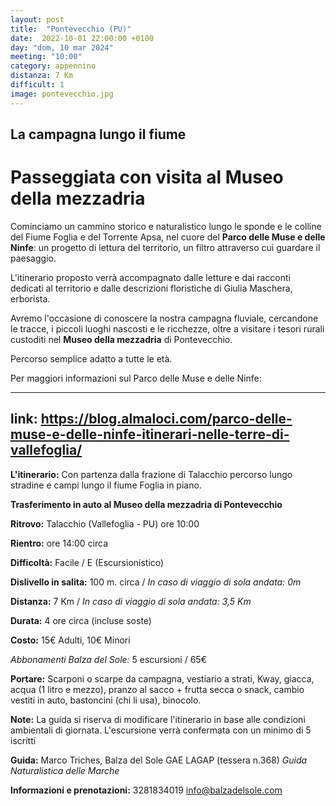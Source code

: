 ```yaml
---
layout: post
title:  "Pontevecchio (PU)"
date:  2022-10-01 22:00:00 +0100
day: "dom, 10 mar 2024"
meeting: "10:00"
category: appennino
distanza: 7 Km
difficult: 1
image: pontevecchio.jpg
---
```


## La campagna lungo il fiume

# Passeggiata con visita al Museo della mezzadria

Cominciamo un cammino storico e naturalistico lungo le sponde e le colline del Fiume Foglia e del Torrente Apsa, nel cuore del **Parco delle Muse e delle Ninfe**: un progetto di lettura del territorio, un filtro attraverso cui guardare il paesaggio.

L'itinerario proposto verrà accompagnato dalle letture e dai racconti dedicati al territorio e dalle descrizioni floristiche di Giulia Maschera, erborista.

Avremo l'occasione di conoscere la nostra campagna fluviale, cercandone le tracce, i piccoli luoghi nascosti e le ricchezze, oltre a visitare i tesori rurali custoditi nel **Museo della mezzadria** di Pontevecchio.

Percorso semplice adatto a tutte le età.

Per maggiori informazioni sul Parco delle Muse e delle Ninfe: 

---
link: https://blog.almaloci.com/parco-delle-muse-e-delle-ninfe-itinerari-nelle-terre-di-vallefoglia/
---

**L'itinerario:** Con partenza dalla frazione di Talacchio percorso lungo stradine e campi lungo il fiume Foglia in piano.

**Trasferimento in auto al Museo della mezzadria di Pontevecchio**

**Ritrovo:** Talacchio (Vallefoglia - PU) ore 10:00

**Rientro:** ore 14:00 circa 

**Difficoltà:** Facile / E (Escursionistico)

**Dislivello in salita:**  100 m. circa / *In caso di viaggio di sola andata: 0m*

**Distanza:** 7 Km / *In caso di viaggio di sola andata: 3,5 Km*

**Durata:** 4 ore circa (incluse soste)

**Costo:** 15€ Adulti, 10€ Minori

*Abbonamenti Balza del Sole:* 5 escursioni / 65€

**Portare:** Scarponi o scarpe da campagna, vestiario a strati, Kway, giacca, acqua (1 litro e mezzo), pranzo al sacco + frutta secca o snack, cambio vestiti in auto, bastoncini (chi li usa), binocolo. 

**Note:** La guida si riserva di modificare l'itinerario in base alle condizioni ambientali di giornata. L'escursione verrà confermata con un minimo di 5 iscritti

**Guida:** Marco Triches, Balza del Sole GAE LAGAP (tessera n.368)
*Guida Naturalistica delle Marche*

**Informazioni e prenotazioni:** 3281834019 info@balzadelsole.com
